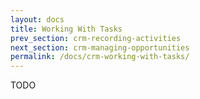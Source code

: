 ```yaml
---
layout: docs
title: Working With Tasks
prev_section: crm-recording-activities
next_section: crm-managing-opportunities
permalink: /docs/crm-working-with-tasks/
---
```


TODO